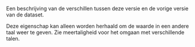 Een beschrijving van de verschillen tussen deze versie en de vorige versie van de dataset.

Deze eigenschap kan alleen worden herhaald om de waarde in een andere taal weer te geven. Zie meertaligheid voor het omgaan met verschillende talen.

